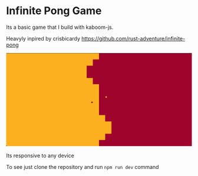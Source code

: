 # Infinite Pong Game

Its a basic game that I build with kaboom-js.

Heavyly inpired by crisbicardy <https://github.com/rust-adventure/infinite-pong>

![infinite-pong](./public/infinite-pong.png)

Its responsive to any device

To see just clone the repository and run `npm run dev` command
